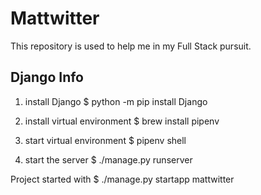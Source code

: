 # Mattwitter
This repository is used to help me in my Full Stack pursuit.

## Django Info
1. install Django
  $ python -m pip install Django
  
2. install virtual environment
  $ brew install pipenv
  
3. start virtual environment
  $ pipenv shell
  
4. start the server
  $ ./manage.py runserver
  
Project started with $ ./manage.py startapp mattwitter
